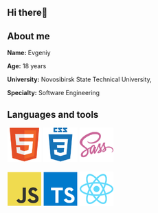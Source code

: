 ## <div>Hi there👋</div>
## <div>About me</div>
<div>
  
  **Name:** Evgeniy

  **Age:** 18 years

  **University:** Novosibirsk State Technical University,

  **Specialty:** Software Engineering
</div>

## <div>Languages and tools<div/>
<div>
    <img src="https://github.com/devicons/devicon/blob/master/icons/html5/html5-original.svg"  title="HTML5" alt="HTML5" width="80" height="80"/>  
    <img src="https://github.com/devicons/devicon/blob/master/icons/css3/css3-plain-wordmark.svg"  title="CSS3" alt="CSS" width="80" height="80"/>  
    <img src="https://github.com/devicons/devicon/blob/master/icons/sass/sass-original.svg"  title="SASS" alt="SASS" width="80" height="80"/>
    <div style="margin: 20px 0;"></div>
    <img src="https://github.com/devicons/devicon/blob/master/icons/javascript/javascript-original.svg"  title="JAVASCRIPT" alt="JAVASCRIPT" width="80"   height="80"/>
    <img src="https://github.com/devicons/devicon/blob/master/icons/typescript/typescript-original.svg"  title="typescritpt" alt="typescritpt" width="80"   height="80"/>  
    <img src="https://github.com/devicons/devicon/blob/master/icons/react/react-original.svg"  title="react" alt="react" width="80"   height="80"/>   
</div>
<!--
**xN8Tx/xn8tx** is a ✨ _special_ ✨ repository because its `README.md` (this file) appears on your GitHub profile.

Here are some ideas to get you started:

- 🔭 I’m currently working on ...
- 🌱 I’m currently learning ...
- 👯 I’m looking to collaborate on ...
- 🤔 I’m looking for help with ...
- 💬 Ask me about ...
- 📫 How to reach me: ...
- 😄 Pronouns: ...
- ⚡ Fun fact: ...
-->
